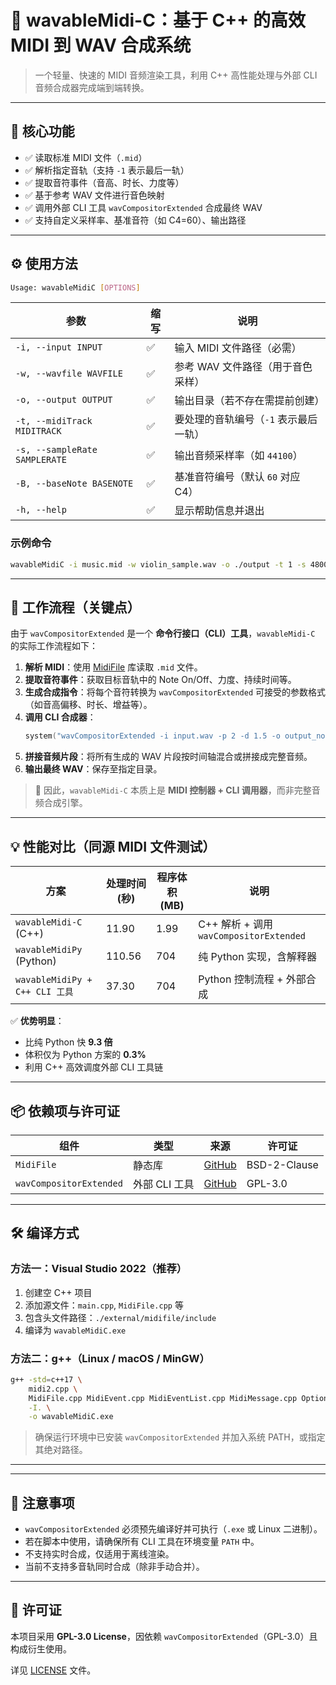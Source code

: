 # 🎵 wavableMidi-C：基于 C++ 的高效 MIDI 到 WAV 合成系统

> 一个轻量、快速的 MIDI 音频渲染工具，利用 C++ 高性能处理与外部 CLI 音频合成器完成端到端转换。

---

## 🔧 核心功能

- ✅ 读取标准 MIDI 文件（`.mid`）
- ✅ 解析指定音轨（支持 `-1` 表示最后一轨）
- ✅ 提取音符事件（音高、时长、力度等）
- ✅ 基于参考 WAV 文件进行音色映射
- ✅ 调用外部 CLI 工具 `wavCompositorExtended` 合成最终 WAV
- ✅ 支持自定义采样率、基准音符（如 C4=60）、输出路径

---

## ⚙️ 使用方法

```bash
Usage: wavableMidiC [OPTIONS]
```

| 参数 | 缩写 | 说明 |
|------|------|------|
| `-i, --input INPUT` | ✅ | 输入 MIDI 文件路径（必需） |
| `-w, --wavfile WAVFILE` | ✅ | 参考 WAV 文件路径（用于音色采样） |
| `-o, --output OUTPUT` | ✅ | 输出目录（若不存在需提前创建） |
| `-t, --midiTrack MIDITRACK` | ✅ | 要处理的音轨编号（`-1` 表示最后一轨） |
| `-s, --sampleRate SAMPLERATE` | ✅ | 输出音频采样率（如 `44100`） |
| `-B, --baseNote BASENOTE` | ✅ | 基准音符编号（默认 `60` 对应 C4） |
| `-h, --help` | ✅ | 显示帮助信息并退出 |

### 示例命令

```bash
wavableMidiC -i music.mid -w violin_sample.wav -o ./output -t 1 -s 48000 -B 60
```

---

## 🔗 工作流程（关键点）

由于 `wavCompositorExtended` 是一个 **命令行接口（CLI）工具**，`wavableMidi-C` 的实际工作流程如下：

1. **解析 MIDI**：使用 [MidiFile](https://github.com/craigsapp/midifile) 库读取 `.mid` 文件。
2. **提取音符事件**：获取目标音轨中的 Note On/Off、力度、持续时间等。
3. **生成合成指令**：将每个音符转换为 `wavCompositorExtended` 可接受的参数格式（如音高偏移、时长、增益等）。
4. **调用 CLI 合成器**：
   ```cpp
   system("wavCompositorExtended -i input.wav -p 2 -d 1.5 -o output_note001.wav");
   ```
5. **拼接音频片段**：将所有生成的 WAV 片段按时间轴混合或拼接成完整音频。
6. **输出最终 WAV**：保存至指定目录。

> 🔄 因此，`wavableMidi-C` 本质上是 **MIDI 控制器 + CLI 调用器**，而非完整音频合成引擎。

---

## 💡 性能对比（同源 MIDI 文件测试）

| 方案 | 处理时间 (秒) | 程序体积 (MB) | 说明 |
|------|----------------|----------------|------|
| `wavableMidi-C` (C++) | 11.90 | 1.99 | C++ 解析 + 调用 `wavCompositorExtended` |
| `wavableMidiPy` (Python) | 110.56 | 704 | 纯 Python 实现，含解释器 |
| `wavableMidiPy + C++ CLI 工具` | 37.30 | 704 | Python 控制流程 + 外部合成 |

✅ **优势明显**：
- 比纯 Python 快 **9.3 倍**
- 体积仅为 Python 方案的 **0.3%**
- 利用 C++ 高效调度外部 CLI 工具链

---

## 📦 依赖项与许可证

| 组件 | 类型 | 来源 | 许可证 |
|------|------|------|--------|
| `MidiFile` | 静态库 | [GitHub](https://github.com/craigsapp/midifile) | BSD-2-Clause |
| `wavCompositorExtended` | 外部 CLI 工具 | [GitHub](https://github.com/Na2Cr2O7/wavCompositorExtended) | GPL-3.0 |


---

## 🛠 编译方式

### 方法一：Visual Studio 2022（推荐）

1. 创建空 C++ 项目
2. 添加源文件：`main.cpp`, `MidiFile.cpp` 等
3. 包含头文件路径：`./external/midifile/include`
4. 编译为 `wavableMidiC.exe`

### 方法二：g++（Linux / macOS / MinGW）

```bash
g++ -std=c++17 \
    midi2.cpp \
    MidiFile.cpp MidiEvent.cpp MidiEventList.cpp MidiMessage.cpp Options.cpp \
    -I. \
    -o wavableMidiC.exe
```

> 确保运行环境中已安装 `wavCompositorExtended` 并加入系统 PATH，或指定其绝对路径。

---

---

## 📝 注意事项

- `wavCompositorExtended` 必须预先编译好并可执行（`.exe` 或 Linux 二进制）。
- 若在脚本中使用，请确保所有 CLI 工具在环境变量 `PATH` 中。
- 不支持实时合成，仅适用于离线渲染。
- 当前不支持多音轨同时合成（除非手动合并）。

---


## 📄 许可证

本项目采用 **GPL-3.0 License**，因依赖 `wavCompositorExtended`（GPL-3.0）且构成衍生使用。

详见 [LICENSE](./LICENSE) 文件。

